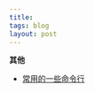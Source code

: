 ```yaml
---
title: 
tags: blog 
layout: post
---
```


**其他**
- [常用的一些命令行](https://moxiaodegu.github.io/2019/03/tools-commoncmd/)